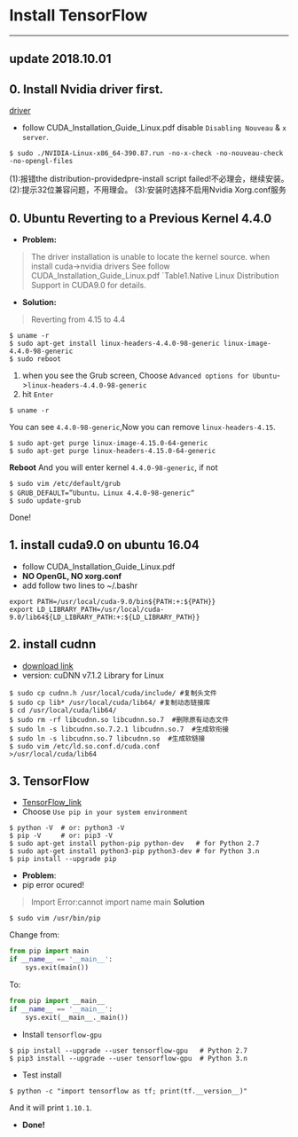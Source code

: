 # Install TensorFlow
---
## update 2018.10.01
## 0. Install Nvidia driver first.
[driver](https://www.geforce.cn/drivers)
* follow CUDA_Installation_Guide_Linux.pdf disable `Disabling Nouveau` & `x server`.
```shell
$ sudo ./NVIDIA-Linux-x86_64-390.87.run -no-x-check -no-nouveau-check -no-opengl-files
```
(1):报错the distribution-providedpre-install script failed!不必理会，继续安装。
(2):提示32位兼容问题，不用理会。
(3):安装时选择不启用Nvidia Xorg.conf服务

## 0. Ubuntu Reverting to a Previous Kernel 4.4.0 
* **Problem:**
> The driver installation is unable to locate the kernel source. when install cuda->nvidia drivers
> See follow CUDA_Installation_Guide_Linux.pdf `Table1.Native Linux Distribution Support in CUDA9.0 for details.
* **Solution:**
> Reverting from 4.15 to 4.4
```shell
$ uname -r
$ sudo apt-get install linux-headers-4.4.0-98-generic linux-image-4.4.0-98-generic
$ sudo reboot
```
1. when you see the Grub screen, Choose `Advanced options for Ubuntu`->`linux-headers-4.4.0-98-generic` 
2. hit `Enter`
```shell
$ uname -r
```
You can see `4.4.0-98-generic`,Now you can remove `linux-headers-4.15`.
```shell
$ sudo apt-get purge linux-image-4.15.0-64-generic
$ sudo apt-get purge linux-headers-4.15.0-64-generic
```
**Reboot**
And you will enter kernel `4.4.0-98-generic`, if not
```shell
$ sudo vim /etc/default/grub
$ GRUB_DEFAULT=”Ubuntu，Linux 4.4.0-98-generic“
$ sudo update-grub
```
Done!

## 1. install cuda9.0 on ubuntu 16.04
* follow CUDA_Installation_Guide_Linux.pdf
* **NO OpenGL, NO xorg.conf**
* add follow two lines to ~/.bashr
```shell 
export PATH=/usr/local/cuda-9.0/bin${PATH:+:${PATH}}
export LD_LIBRARY_PATH=/usr/local/cuda-9.0/lib64${LD_LIBRARY_PATH:+:${LD_LIBRARY_PATH}} 
```

## 2. install cudnn
* [download link](https://developer.nvidia.com/rdp/cudnn-download)
* version: cuDNN v7.1.2 Library for Linux
```shell
$ sudo cp cudnn.h /usr/local/cuda/include/ #复制头文件
$ sudo cp lib* /usr/local/cuda/lib64/ #复制动态链接库
$ cd /usr/local/cuda/lib64/
$ sudo rm -rf libcudnn.so libcudnn.so.7  #删除原有动态文件
$ sudo ln -s libcudnn.so.7.2.1 libcudnn.so.7  #生成软衔接
$ sudo ln -s libcudnn.so.7 libcudnn.so  #生成软链接
$ sudo vim /etc/ld.so.conf.d/cuda.conf
>/usr/local/cuda/lib64
```
## 3. TensorFlow
* [TensorFlow_link](https://www.tensorflow.org/install/install_linux)
* Choose `Use pip in your system environment`
```shell
$ python -V  # or: python3 -V
$ pip -V     # or: pip3 -V
$ sudo apt-get install python-pip python-dev   # for Python 2.7
$ sudo apt-get install python3-pip python3-dev # for Python 3.n
$ pip install --upgrade pip
```
* **Problem**:
* pip error ocured!
> Import Error:cannot import name main
**Solution**
```shell
$ sudo vim /usr/bin/pip
```
Change from:
```python
from pip import main
if __name__ == '__main__':
    sys.exit(main())
```
To:
```python
from pip import __main__
if __name__ == '__main__':
    sys.exit(__main__._main())
```
* Install `tensorflow-gpu`
```shell
$ pip install --upgrade --user tensorflow-gpu   # Python 2.7
$ pip3 install --upgrade --user tensorflow-gpu  # Python 3.n
```
* Test install 
```shell
$ python -c "import tensorflow as tf; print(tf.__version__)"
```
And it will print `1.10.1`.
* **Done!**


